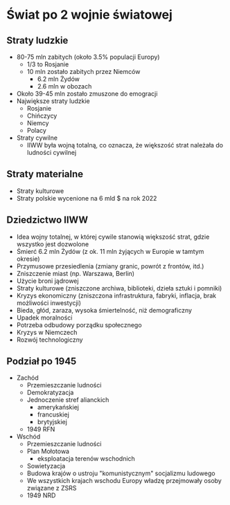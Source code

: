 # Świat po 2 wojnie światowej
## Straty ludzkie
- 80-75 mln zabitych (około 3.5% populacji Europy)
    * 1/3 to Rosjanie
    * 10 mln zostało zabitych przez Niemców
        - 6.2 mln Żydów
        - 2.6 mln w obozach
- Około 39-45 mln zostało zmuszone do emogracji
- Największe straty ludzkie
    * Rosjanie
    * Chińczycy
    * Niemcy
    * Polacy
- Straty cywilne
    * IIWW była wojną totalną, co oznacza, że większość strat należała do ludności cywilnej

## Straty materialne
- Straty kulturowe
- Straty polskie wycenione na 6 mld $ na rok 2022

## Dziedzictwo IIWW
- Idea wojny totalnej, w której cywile stanowią większość strat, gdzie wszystko jest dozwolone
- Śmierć 6.2 mln Żydów (z ok. 11 mln żyjących w Europie w tamtym okresie)
- Przymusowe przesiedlenia (zmiany granic, powrót z frontów, itd.)
- Zniszczenie miast (np. Warszawa, Berlin)
- Użycie broni jądrowej
- Straty kulturowe (zniszczone archiwa, biblioteki, dzieła sztuki i pomniki)
- Kryzys ekonomiczny (zniszczona infrastruktura, fabryki, inflacja, brak możliwości inwestycji)
- Bieda, głód, zaraza, wysoka śmiertelność, niż demograficzny
- Upadek moralności
- Potrzeba odbudowy porządku społecznego
- Kryzys w Niemczech
- Rozwój technologiczny

## Podział po 1945
- Zachód
    * Przemieszczanie ludności
    * Demokratyzacja
    * Jednoczenie stref alianckich
        - amerykańskiej
        - francuskiej
        - brytyjskiej
    * 1949 RFN
- Wschód
    * Przemieszczanie ludności
    * Plan Mołotowa
        - eksploatacja terenów wschodnich
    * Sowietyzacja
    * Budowa krajów o ustroju "komunistycznym" socjalizmu ludowego
    * We wszystkich krajach wschodu Europy władzę przejmowały osoby związane z ZSRS
    * 1949 NRD
